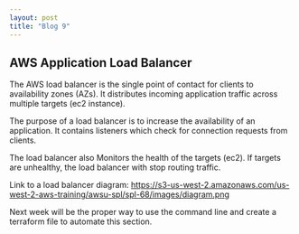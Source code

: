 ```yaml
---
layout: post
title: "Blog 9"
---
```


AWS Application Load Balancer
------------------------------

The AWS load balancer is the single point of contact for clients to availability zones (AZs). It distributes incoming application traffic across multiple targets (ec2 instance).


The purpose of a load balancer is to increase the availability of an application.
It contains listeners which check for connection requests from clients.

The load balancer also Monitors the health of the targets (ec2). If targets are unhealthy, the load balancer with stop routing traffic.

Link to a load balancer diagram:
https://s3-us-west-2.amazonaws.com/us-west-2-aws-training/awsu-spl/spl-68/images/diagram.png


Next week will be the proper way to use the command line and create a terraform file to automate this section.
